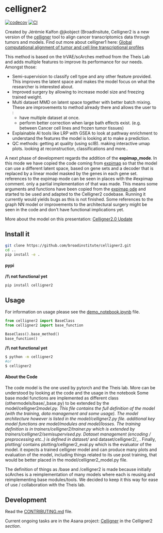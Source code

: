 # celligner2

[![codecov](https://codecov.io/gh/broadinstitute/celligner2/branch/main/graph/badge.svg?token=celligner2_token_here)](https://codecov.io/gh/broadinstitute/celligner2)
[![CI](https://github.com/broadinstitute/celligner2/actions/workflows/main.yml/badge.svg)](https://github.com/broadinstitute/celligner2/actions/workflows/main.yml)

Created by Jérémie Kalfon @jkobject (BroadInsitute, Celligner2 is a new version
of the
[celligner](https://github.com/broadinstitute/celligner/tree/master/celligner)
tool to align cancer transcriptomics data through tumors and models. Find out
more about celligner1 here:
[Global computational alignment of tumor and cell line transcriptional profiles](https://www.nature.com/articles/s41467-020-20294-x)

This method is based on the trVAE/scArches method from the Theis Lab and adds
multiple features to improve its performance for our needs. Amongst those:

- Semi-supervision to classify cell type and any other feature provided. This
  improves the latent space and makes the model focus on what the researcher is
  interested about.
- Improved surgery by allowing to increase model size and freezing trained
  weight.
- Multi dataset MMD on latent space together with better batch mixing. These are
  improvements to method already there and allows the user to :
  - have multiple dataset at once.
  - perform better correction when large bath effects exist. (e.g. between
    Cancer cell lines and frozen tumor tissues)
- Explainable AI tools like LRP with GSEA to look at pathway enrichment to
  understand the features the model is looking at to make a prediction.
- QC methods: getting at quality (using scIB). making interactive umap plots.
  looking at reconstruction, classifications and more..

A next phase of development regards the addition of the **expimap_mode**. In
this mode we have copied the code coming from
[expimap](https://www.biorxiv.org/content/10.1101/2022.02.05.479217v1) so that
the model can use a different latent space, based on gene sets and a decoder
that is replaced by a linear model masked by the genes in each gene set.
references to the expimap mode can be seen in places with the \#expimap comment.
only a partial implementation of that was made. This means some arguments and
functions have been copied from the
[expimap ode](https://github.com/theislab/scarches/tree/master/scarches/models/expimap)
and started to be used and adapted to the Celligner2 codebase. Running it
currently would yields bugs as this is not finished. Some references to the
graph NN model or improvements to the architectural surgery might be seen in the
code and don't have functional implications yet.

More about the model on this presentation:
[Celligner2.0 Update](https://docs.google.com/presentation/d/1KVS9dXTlZs2ekrd5XjcYE6a4xzY-TUHOOhm09_r-uds/edit#slide=id.g34613100a1_0_407)

## Install it

```bash
git clone https://github.com/broadinstitute/celligner2.git
cd ..
pip install -e .
```

#### pypi

**/!\ not functional yet**

```bash
pip install celligner2
```

## Usage

For information on usage please see the
[demo_notebook.ipynb](https://github.com/broadinstitute/celligner2/blob/main/demo_notebook.ipynb)
file.

```py
from celligner2 import BaseClass
from celligner2 import base_function

BaseClass().base_method()
base_function()
```

**/!\ not functional yet**

```bash
$ python -m celligner2
#or
$ celligner2
```

#### About the Code

The code model is the one used by pytorch and the Theis lab. More can be
understood by looking at the code and the usage in the notebook Some base model
functions are implemented as different class (othermodels/base/\_base.py) to be
extended by the model/celligner2*model.py. This file contains the full
definition of the model (with the training, data management and some usage). The
model architecture however is listed in the model/celligner2.py file. additional
key model functions are model/modules and model/losses. The training definition
is in trainers/celligner2/trainer.py which is extended by
trainers/celligner2/semisupervised.py. Dataset management (encoding /
preprocessing etc..) is defined in dataset/* and dataset/celligner2/\_ .
Finally, plotting/ contains plotting/celligner2_eval.py which is the evaluator
of the model. it expects a trained celligner model and can produce many plots
and evaluation of the model, including things related to its use post training,
that would be better placed in the model/celligner2_model.py file.

The definition of things as /base and /celligner2 is made because initially
scArches is a reimplementation of many models where each is reusing and
reimplementing base modules/tools. We decided to keep it this way for ease of
use / collaboration with the Theis lab.

## Development

Read the [CONTRIBUTING.md](CONTRIBUTING.md) file.

Current ongoing tasks are in the Asana project:
[Celligner](https://app.asana.com/read-only/Celligner/9513920295503/79cbcf9c4ec63fc109669a7d8708d4ee/list)
in the Celligner2 _section_.
